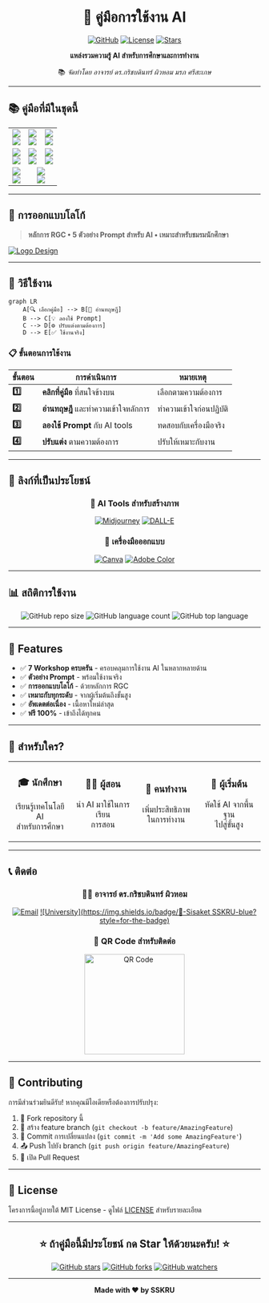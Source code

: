 <div align="center">

# 🎨 คู่มือการใช้งาน AI

[![GitHub](https://img.shields.io/badge/GitHub-AI--SSKRU-blue?style=for-the-badge&logo=github)](https://github.com/kritbodin/AI-SSKRU)
[![License](https://img.shields.io/badge/License-MIT-green?style=for-the-badge)](LICENSE)
[![Stars](https://img.shields.io/github/stars/kritbodin/AI-SSKRU?style=for-the-badge&color=yellow)](https://github.com/kritbodin/AI-SSKRU/stargazers)

**แหล่งรวมความรู้ AI สำหรับการศึกษาและการทำงาน**

📚 *จัดทำโดย อาจารย์ ดร.กริชบดินทร์ ผิวหอม มรภ ศรีสะเกษ*

</div>

---

## 📚 คู่มือที่มีในชุดนี้

<table>
<tr>
<td align="center" width="33%">
<img src="https://img.shields.io/badge/Workshop_1-Smart_Camera-FF6B6B?style=for-the-badge&logo=camera" />
<br />
<a href="https://kritbodin.github.io/AI-SSKRU/smart-camera/index.html">
<img src="https://img.shields.io/badge/📷-read-blue?style=for-the-badge" />
</a>
</td>
<td align="center" width="33%">
<img src="https://img.shields.io/badge/Workshop_2-Super_Search-4ECDC4?style=for-the-badge&logo=searchengin" />
<br />
<a href="https://kritbodin.github.io/AI-SSKRU/super-search/index.html">
<img src="https://img.shields.io/badge/🔍-read-blue?style=for-the-badge" />
</a>
</td>
<td align="center" width="33%">
<img src="https://img.shields.io/badge/Workshop_3-AI_Tutor-45B7D1?style=for-the-badge&logo=openai" />
<br />
<a href="https://kritbodin.github.io/AI-SSKRU/ai-tutor/index.html">
<img src="https://img.shields.io/badge/🤖-read-blue?style=for-the-badge" />
</a>
</td>
</tr>
<tr>
<td align="center">
<img src="https://img.shields.io/badge/Workshop_4-Smart_Summary-96CEB4?style=for-the-badge&logo=notion" />
<br />
<a href="https://kritbodin.github.io/AI-SSKRU/smart-summary/index.html">
<img src="https://img.shields.io/badge/📄-read-blue?style=for-the-badge" />
</a>
</td>
<td align="center">
<img src="https://img.shields.io/badge/Workshop_5-ChatGPT_PPT-FFEAA7?style=for-the-badge&logo=microsoft-powerpoint" />
<br />
<a href="https://kritbodin.github.io/AI-SSKRU/chatGPT-PPT/index.html">
<img src="https://img.shields.io/badge/📊-read-blue?style=for-the-badge" />
</a>
</td>
<td align="center">
<img src="https://img.shields.io/badge/Workshop_6-Copilot_APP-DDA0DD?style=for-the-badge&logo=microsoft" />
<br />
<a href="https://kritbodin.github.io/AI-SSKRU/MS-Copilot-app/index.html">
<img src="https://img.shields.io/badge/🚀-read-blue?style=for-the-badge" />
</a>
</td>
</tr>
<tr>
<td align="center">
<img src="https://img.shields.io/badge/Workshop_7-Gemini_Suno-FFB6C1?style=for-the-badge&logo=google" />
<br />
<a href="https://kritbodin.github.io/AI-SSKRU/Gemin-Suno/index.html">
<img src="https://img.shields.io/badge/🎵-read-blue?style=for-the-badge" />
</a>
</td>
<td align="center" colspan="2">
<img src="https://img.shields.io/badge/Special-Prompt_Examples-FF7675?style=for-the-badge&logo=openai" />
<br />
<a href="https://kritbodin.github.io/AI-SSKRU/Prompt-ST/index.html">
<img src="https://img.shields.io/badge/🎯-example_Prompt_for student-orange?style=for-the-badge" />
</a>
</td>
</tr>
</table>

---

## 🎨 การออกแบบโลโก้

> **หลักการ RGC • 5 ตัวอย่าง Prompt สำหรับ AI • เหมาะสำหรับชมรมนักศึกษา**

[![Logo Design](https://img.shields.io/badge/🎨-read-purple?style=for-the-badge)](./logo-design/)

---

## 🚀 วิธีใช้งาน

```mermaid
graph LR
    A[🔍 เลือกคู่มือ] --> B[📖 อ่านทฤษฎี]
    B --> C[💡 ลองใช้ Prompt]
    C --> D[⚙️ ปรับแต่งตามต้องการ]
    D --> E[✅ ใช้งานจริง]
```

### 📋 ขั้นตอนการใช้งาน

| ขั้นตอน | การดำเนินการ | หมายเหตุ |
|---------|-------------|----------|
| **1️⃣** | **คลิกที่คู่มือ** ที่สนใจข้างบน | เลือกตามความต้องการ |
| **2️⃣** | **อ่านทฤษฎี** และทำความเข้าใจหลักการ | ทำความเข้าใจก่อนปฏิบัติ |
| **3️⃣** | **ลองใช้ Prompt** กับ AI tools | ทดสอบกับเครื่องมือจริง |
| **4️⃣** | **ปรับแต่ง** ตามความต้องการ | ปรับให้เหมาะกับงาน |

---

## 🔗 ลิงก์ที่เป็นประโยชน์

<div align="center">

### 🤖 AI Tools สำหรับสร้างภาพ
[![Midjourney](https://img.shields.io/badge/Midjourney-AI_Image_Generator-000000?style=for-the-badge&logo=midjourney)](https://midjourney.com)
[![DALL-E](https://img.shields.io/badge/DALL--E-OpenAI_Image_AI-412991?style=for-the-badge&logo=openai)](https://openai.com/dall-e-2)

### 🎨 เครื่องมือออกแบบ
[![Canva](https://img.shields.io/badge/Canva-Design_Platform-00C4CC?style=for-the-badge&logo=canva)](https://canva.com)
[![Adobe Color](https://img.shields.io/badge/Adobe_Color-Color_Tool-FF0000?style=for-the-badge&logo=adobe)](https://color.adobe.com)

</div>

---

## 📊 สถิติการใช้งาน

<div align="center">

![GitHub repo size](https://img.shields.io/github/repo-size/kritbodin/AI-SSKRU?style=for-the-badge&color=blue)
![GitHub language count](https://img.shields.io/github/languages/count/kritbodin/AI-SSKRU?style=for-the-badge&color=green)
![GitHub top language](https://img.shields.io/github/languages/top/kritbodin/AI-SSKRU?style=for-the-badge&color=orange)

</div>

---

## 🌟 Features

- ✅ **7 Workshop ครบครัน** - ครอบคลุมการใช้งาน AI ในหลากหลายด้าน
- ✅ **ตัวอย่าง Prompt** - พร้อมใช้งานจริง
- ✅ **การออกแบบโลโก้** - ด้วยหลักการ RGC
- ✅ **เหมาะกับทุกระดับ** - จากผู้เริ่มต้นถึงขั้นสูง
- ✅ **อัพเดตต่อเนื่อง** - เนื้อหาใหม่ล่าสุด
- ✅ **ฟรี 100%** - เข้าถึงได้ทุกคน

---

## 🎯 สำหรับใคร?

<table>
<tr>
<td align="center" width="25%">
<h3>🎓 นักศึกษา</h3>
<p>เรียนรู้เทคโนโลยี AI<br/>สำหรับการศึกษา</p>
</td>
<td align="center" width="25%">
<h3>👨‍🏫 ผู้สอน</h3>
<p>นำ AI มาใช้ในการเรียน<br/>การสอน</p>
</td>
<td align="center" width="25%">
<h3>💼 คนทำงาน</h3>
<p>เพิ่มประสิทธิภาพ<br/>ในการทำงาน</p>
</td>
<td align="center" width="25%">
<h3>🚀 ผู้เริ่มต้น</h3>
<p>หัดใช้ AI จากพื้นฐาน<br/>ไปสู่ขั้นสูง</p>
</td>
</tr>
</table>

---

## 📞 ติดต่อ

<div align="center">

### 👨‍🏫 อาจารย์ ดร.กริชบดินทร์ ผิวหอม
[![Email](https://img.shields.io/badge/📧-kritbodin.p@ssru.ac.th-D14836?style=for-the-badge&logo=gmail)](mailto:kritbodin.p@ssru.ac.th)
[![University](https://img.shields.io/badge/🏫-Sisaket SSKRU-blue?style=for-the-badge)](https://www.ssru.ac.th)

### 📱 QR Code สำหรับติดต่อ
<img width="200" height="200" alt="QR Code" src="https://github.com/user-attachments/assets/fa41dc5d-3ebc-4be0-8b7e-d4d62cbfc71a" />

</div>

---

## 🤝 Contributing

การมีส่วนร่วมยินดีรับ! หากคุณมีไอเดียหรือต้องการปรับปรุง:

1. 🍴 Fork repository นี้
2. 🌿 สร้าง feature branch (`git checkout -b feature/AmazingFeature`)
3. 💾 Commit การเปลี่ยนแปลง (`git commit -m 'Add some AmazingFeature'`)
4. 📤 Push ไปยัง branch (`git push origin feature/AmazingFeature`)
5. 📮 เปิด Pull Request

---

## 📝 License

โครงการนี้อยู่ภายใต้ MIT License - ดูไฟล์ [LICENSE](LICENSE) สำหรับรายละเอียด

---

<div align="center">

## ⭐ ถ้าคู่มือนี้มีประโยชน์ กด Star ให้ด้วยนะครับ! ⭐

[![GitHub stars](https://img.shields.io/github/stars/kritbodin/AI-SSKRU?style=social)](https://github.com/kritbodin/AI-SSKRU/stargazers)
[![GitHub forks](https://img.shields.io/github/forks/kritbodin/AI-SSKRU?style=social)](https://github.com/kritbodin/AI-SSKRU/network)
[![GitHub watchers](https://img.shields.io/github/watchers/kritbodin/AI-SSKRU?style=social)](https://github.com/kritbodin/AI-SSKRU/watchers)

---

**Made with ❤️ by SSKRU**

</div>
